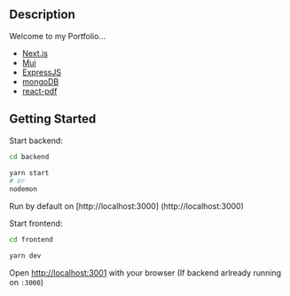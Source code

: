 ## Description

Welcome to my Portfolio...

-   [Next.js](https://nextjs.org/)
-   [Mui](https://mui.com/)
-   [ExpressJS](https://expressjs.com/fr/)
-   [mongoDB](https://www.mongodb.com/fr-fr)
-   [react-pdf](https://react-pdf.org/)

## Getting Started

Start backend:

```bash
cd backend

yarn start
# or
nodemon
```

Run by default on [http://localhost:3000] (http://localhost:3000)

Start frontend:

```bash
cd frontend

yarn dev
```

Open [http://localhost:3001](http://localhost:3001) with your browser (If backend arlready running on `:3000`)
